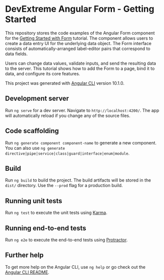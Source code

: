 # DevExtreme Angular Form - Getting Started 

This repository stores the code examples of the Angular Form component for the [Getting Started with Form](https://js.devexpress.com/Documentation/Guide/UI_Components/Form/Getting_Started_with_Form/) tutorial. The component allows users to create a data entry UI for the underlying data object. The Form interface consists of automatically-arranged label-editor pairs that correspond to data fields. 

Users can change data values, validate inputs, and send the resulting data to the server. This tutorial shows how to add the Form to a page, bind it to data, and configure its core features.

This project was generated with [Angular CLI](https://github.com/angular/angular-cli) version 10.1.0.

## Development server

Run `ng serve` for a dev server. Navigate to `http://localhost:4200/`. The app will automatically reload if you change any of the source files.

## Code scaffolding

Run `ng generate component component-name` to generate a new component. You can also use `ng generate directive|pipe|service|class|guard|interface|enum|module`.

## Build

Run `ng build` to build the project. The build artifacts will be stored in the `dist/` directory. Use the `--prod` flag for a production build.

## Running unit tests

Run `ng test` to execute the unit tests using [Karma](https://karma-runner.github.io).

## Running end-to-end tests

Run `ng e2e` to execute the end-to-end tests using [Protractor](http://www.protractortest.org/).

## Further help

To get more help on the Angular CLI, use `ng help` or go check out the [Angular CLI README](https://github.com/angular/angular-cli/blob/master/README.md).
